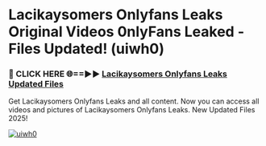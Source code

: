 # Lacikaysomers Onlyfans Leaks Original Videos 0nlyFans Leaked - Files Updated! (uiwh0)

<h3>🔴 CLICK HERE 🌐==►► <a href="https://tinyurl.com/x26r9saj" rel="nofollow">Lacikaysomers Onlyfans Leaks Updated Files</a></h3>

Get Lacikaysomers Onlyfans Leaks and all content. Now you can access all videos and pictures of Lacikaysomers Onlyfans Leaks. New Updated Files 2025!

[![uiwh0](https://i.imgur.com/LkgZPqh.gif)](https://tinyurl.com/x26r9saj)
